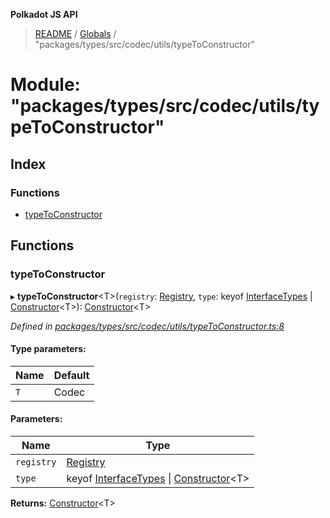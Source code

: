**Polkadot JS API**

> [README](../README.md) / [Globals](../globals.md) / "packages/types/src/codec/utils/typeToConstructor"

# Module: "packages/types/src/codec/utils/typeToConstructor"

## Index

### Functions

* [typeToConstructor](_packages_types_src_codec_utils_typetoconstructor_.md#typetoconstructor)

## Functions

### typeToConstructor

▸ **typeToConstructor**\<T>(`registry`: [Registry](../interfaces/_packages_types_src_types_registry_.registry.md), `type`: keyof [InterfaceTypes](../interfaces/_packages_types_src_types_registry_.interfacetypes.md) \| [Constructor](../interfaces/_packages_types_src_types_codec_.constructor.md)\<T>): [Constructor](../interfaces/_packages_types_src_types_codec_.constructor.md)\<T>

*Defined in [packages/types/src/codec/utils/typeToConstructor.ts:8](https://github.com/polkadot-js/api/blob/05c0379f4/packages/types/src/codec/utils/typeToConstructor.ts#L8)*

#### Type parameters:

Name | Default |
------ | ------ |
`T` | Codec |

#### Parameters:

Name | Type |
------ | ------ |
`registry` | [Registry](../interfaces/_packages_types_src_types_registry_.registry.md) |
`type` | keyof [InterfaceTypes](../interfaces/_packages_types_src_types_registry_.interfacetypes.md) \| [Constructor](../interfaces/_packages_types_src_types_codec_.constructor.md)\<T> |

**Returns:** [Constructor](../interfaces/_packages_types_src_types_codec_.constructor.md)\<T>
